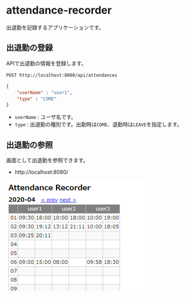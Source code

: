 # attendance-recorder

出退勤を記録するアプリケーションです。

## 出退勤の登録

APIで出退勤の情報を登録します。

```
POST http://localhost:8080/api/attendances
```
```json
{
    "userName" : "user1",
    "type" : "COME"
}
```

* `userName` : ユーザ名です。
* `type` : 出退勤の種別です。出勤時は`COME`、退勤時は`LEAVE`を指定します。

## 出退勤の参照

画面として出退勤を参照できます。

* http://localhost:8080/

![Attendances screen](./screen.png)